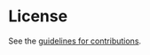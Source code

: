 # License

See the
[guidelines for contributions](https://github.com/ssveitch/draft-kemeleon/blob//CONTRIBUTING.md).
